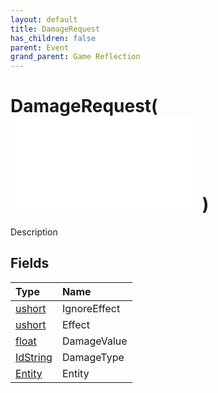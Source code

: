 ```yaml
---
layout: default
title: DamageRequest
has_children: false
parent: Event
grand_parent: Game Reflection
---
```

# DamageRequest( ![ EntityEventBase ](/game-reflection/events/entity_event_base.md) )
Description 

## Fields
| Type | Name |
|:-------------|:--------------|
| [ushort](/game-reflection/enums/ushort.md) | IgnoreEffect |
| [ushort](/game-reflection/enums/ushort.md) | Effect |
| [float](/game-reflection/components/float.md) | DamageValue |
| [IdString](/game-reflection/components/id_string.md) | DamageType |
| [Entity](/game-reflection/classes/entity.md) | Entity |
